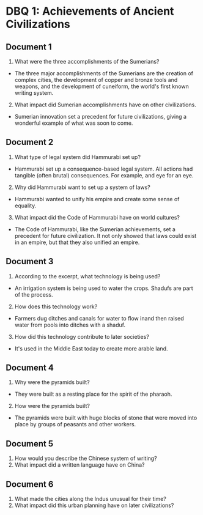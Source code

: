 # DBQ 1: Achievements of Ancient Civilizations

## Document 1

1. What were the three accomplishments of the Sumerians?
  * The three major accomplishments of the Sumerians are the creation of
    complex cities, the development of copper and bronze tools and weapons, and
    the development of cuneiform, the world's first known writing system.
2. What impact did Sumerian accomplishments have on other civilizations.
  * Sumerian innovation set a precedent for future civilizations, giving a
    wonderful example of what was soon to come.

## Document 2

1. What type of legal system did Hammurabi set up?
  * Hammurabi set up a consequence-based legal system. All actions had tangible
    (often brutal) consequences. For example, and eye for an eye.
2. Why did Hammurabi want to set up a system of laws?
  * Hammurabi wanted to unify his empire and create some sense of equality.
3. What impact did the Code of Hammurabi have on world cultures?
  * The Code of Hammurabi, like the Sumerian achievements, set a precedent for
    future civilization. It not only showed that laws could exist in an empire,
    but that they also unified an empire.

## Document 3

1. According to the excerpt, what technology is being used?
  * An irrigation system is being used to water the crops. Shadufs are part of
    the process.
2. How does this technology work?
  * Farmers dug ditches and canals for water to flow inand then  raised water
    from pools into ditches with a shaduf.
3. How did this technology contribute to later societies?
  * It's used in the Middle East today to create more arable land.

## Document 4

1. Why were the pyramids built?
  * They were built as a resting place for the spirit of the pharaoh.
2. How were the pyramids built?
  * The pyramids were built with huge blocks of stone that were moved into
    place by groups of peasants and other workers.

## Document 5

1. How would you describe the Chinese system of writing?
2. What impact did a written language have on China?

## Document 6

1. What made the cities along the Indus unusual for their time?
2. What impact did this urban planning have on later civilizations?
